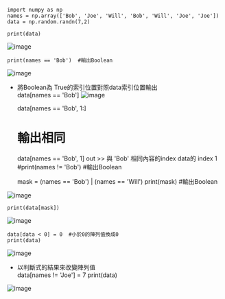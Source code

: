 
    import numpy as np
    names = np.array(['Bob', 'Joe', 'Will', 'Bob', 'Will', 'Joe', 'Joe'])
    data = np.random.randn(7,2)

    print(data)
![image](https://user-images.githubusercontent.com/112489587/208304836-164a105b-29c0-40a5-ba23-145bd0fe6808.png)

    print(names == 'Bob')  #輸出Boolean
    
![image](https://user-images.githubusercontent.com/112489587/208304818-f525158a-53c5-4be6-9bcb-26ac1cfda4bd.png)


* 將Boolean為 True的索引位置對照data索引位置輸出   
    data[names == 'Bob']
![image](https://user-images.githubusercontent.com/112489587/208304914-0643e682-8a92-4cce-acd2-ce368e3cfce2.png)


    data[names == 'Bob', 1:]
   # 輸出相同
   data[names == 'Bob', 1]
   out >> 與 'Bob' 相同內容的index data的 index 1
   #print(names != 'Bob')  #輸出Boolean
   
    mask = (names == 'Bob') | (names == 'Will')
    print(mask)            #輸出Boolean
  
![image](https://user-images.githubusercontent.com/112489587/208305244-60b7d4e6-d223-474a-8104-1140ee6c6022.png)


    print(data[mask])

![image](https://user-images.githubusercontent.com/112489587/208305206-58d1c9ad-3664-403e-a87f-cf922f84caf2.png)

    data[data < 0] = 0  #小於0的陣列值換成0
    print(data)

![image](https://user-images.githubusercontent.com/112489587/208305080-fe07322f-7164-4dde-a5f0-023fbd632946.png)

* 以判斷式的結果來改變陣列值     
    data[names != 'Joe'] = 7
    print(data)

![image](https://user-images.githubusercontent.com/112489587/208305055-6ec69d13-d4a0-4ec3-a18c-63ba4a9fc87a.png)
